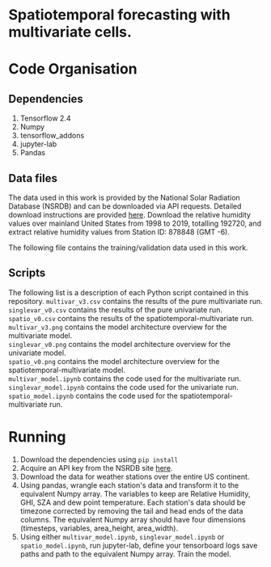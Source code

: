 # Spatiotemporal forecasting with multivariate cells.


# Code Organisation
## Dependencies  
1. Tensorflow 2.4 
2. Numpy
3. tensorflow_addons
4. jupyter-lab 
5. Pandas 

## Data files
The data used in this work is provided by the National Solar Radiation Database (NSRDB) and can be downloaded via API requests. Detailed download instructions are provided [here](https://nsrdb.nrel.gov/data-sets/api-instructions.html). Download the relative humidity values over mainland United States from 1998 to 2019, totalling 192720, and extract relative humidity values from Station ID: 878848 (GMT -6). 

The following file contains the training/validation data used in this work.

## Scripts
The following list is a description of each Python script contained in this repository.
`multivar_v3.csv` contains the results of the pure multivariate run.  
`singlevar_v0.csv` contains the results of the pure univariate run.  
`spatio_v0.csv` contains the results of the spatiotemporal-multivariate run.  
`multivar_v3.png` contains the model architecture overview for the multivariate model.  
`singlevar_v0.png` contains the model architecture overview for the univariate model.  
`spatio_v0.png` contains the model architecture overview for the spatiotemporal-multivariate model.  
`multivar_model.ipynb` contains the code used for the multivariate run.  
`singlevar_model.ipynb` contains the code used for the univariate run.  
`spatio_model.ipynb` contains the code used for the spatiotemporal-multivariate run.  

# Running
1. Download the dependencies using `pip install`
2. Acquire an API key from the NSRDB site [here](https://developer.nrel.gov/signup/).
3. Download the data for weather stations over the entire US continent.
4. Using pandas, wrangle each station's data and transform it to the equivalent Numpy array. The variables to keep are Relative Humidity, GHI, SZA and dew point temperature. Each station's data should be timezone corrected by removing the tail and head ends of the data columns. The equivalent Numpy array should have four dimensions (timesteps, variables, area_height, area_width).  
5. Using either `multivar_model.ipynb`, `singlevar_model.ipynb` or `spatio_model.ipynb`, run jupyter-lab, define your tensorboard logs save paths and path to the equivalent Numpy array. Train the model.
